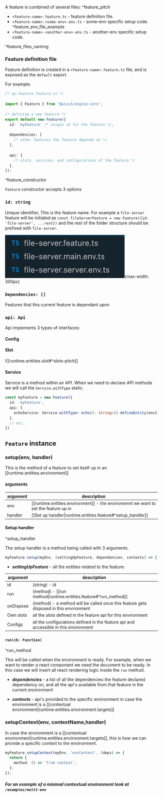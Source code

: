A feature is combined of several files: ^feature_pitch

- `<feature-name>.feature.ts` - feature definition file.
- `<feature-name>.<some-env>.env.ts` - some-env specific setup code. ^feature_env_file_example
- `<feature-name>.<another-env>.env.ts` - another-env specific setup code.

^feature_files_naming

### Feature definition file

Feature definition is created in a `<feature-name>.feature.ts` file, and is exposed as the `default` export.

For example:

```ts
/* my-feature.feature.ts */

import { Feature } from '@wixc3/engine-core';

/* defining a new feature */
export default new Feature({
  id: 'myFeature' /* unique id for the feature */,

  dependencies: [
    /* other features the feature depends on */
  ],

  api: {
    /* slots, services, and configurations of the feature */
  },
});
```

^feature_constructor

`Feature` constructor accepts 3 options

### `id: string`

Unique identifier, This is the feature name. For example a `file-server` feature will be initiated as `const fileServerFeature = new Feature({id: 'file-server', ...rest})` and the rest of the folder structure should be prefixed with `file-server`.

![Feature file structure](assets/images/feature_folder_example.png){max-width: 300px}

### `Dependencies: []`

Features that this current feature is dependant upon

### `api: Api`

Api implements 3 types of interfaces:

#### Config

#### Slot

![[runtime.entities.slot#^slots-pitch]]

#### Service

Service is a method within an API. When we need to declare API methods we will call the `Service.withType` static.

```typescript
const myFeature = new Feature({
  id: 'myFeature',
  api: {
    echoService: Service.withType< echo(): string>().defineEntity(env1)
  },
  // etc..
})
```

## `Feature` instance

### setup(env, handler)

This is the method of a feature to set itself up in an [[runtime.entities.environment]]

#### arguments

| argument | description                                                                         |
| -------- | ----------------------------------------------------------------------------------- |
| env      | [[runtime.entities.environment]] - the environemnt we want to set the feature up in |
| handler  | [[Set up handler\|runtime.entities.feature#^setup_handler]]                         |

#### Setup handler

^setup_handler

The setup handler is a method being called with 3 arguments.

```ts
myFeature.setup(myEnv, (settingUpFeature, dependencies, contexts) => { ... });
```

- **_settingUpFeature_** - all the entities related to the feature:

| argument  | description                                                                            |
| --------- | -------------------------------------------------------------------------------------- |
| id        | (_string_) - id                                                                        |
| run       | (method) - [[run method\|runtime.entities.feature#^run_method]]                        |
| onDispose | (method) - a method will be called once this feature gets disposed in this environment |
| Own slots | all the slots defined in the feature api for this environment                          |
| Configs   | all the configurations defined in the feature api and accessible in this environment   |

#### `run(cb: Function)`

^run_method

This will be called when the environment is ready. For example, when we want to render a react component we need the document to be ready. In this case we will insert all react rendering logic inside the `run` method.

- **_dependencies_** - a list of all the dependencies the feature declared dependency on, and all the api's available from that feature in the current environment

- **_contexts_** - api's provided to the specific environment in case the environment is a [[contextual environment|runtime.entities.environment.targets]]

### setupContext(env, contextName,handler)

In case the environment is a [[contextual environment|runtime.entities.environment.targets]], this is how we can provide a specific context to the environment.

```ts
myFeature.setupContext(myEnv, 'envContext', (deps) => {
  return {
    method: () => 'from context',
  };
});
```

##### For an example of a minimal contextual environment look at `/examples/multi-env`
